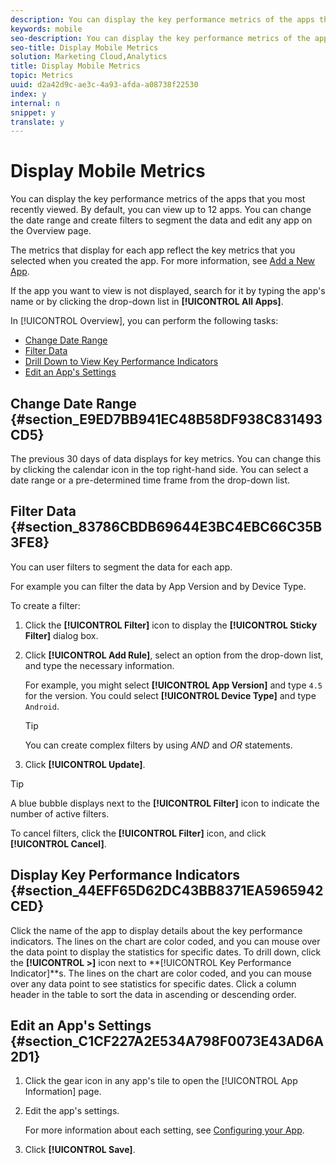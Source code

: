 ```yaml
---
description: You can display the key performance metrics of the apps that you most recently viewed. By default, you can view up to 12 apps. You can change the date range and create filters to segment the data and edit any app on the Overview page.
keywords: mobile
seo-description: You can display the key performance metrics of the apps that you most recently viewed. By default, you can view up to 12 apps. You can change the date range and create filters to segment the data and edit any app on the Overview page.
seo-title: Display Mobile Metrics
solution: Marketing Cloud,Analytics
title: Display Mobile Metrics
topic: Metrics
uuid: d2a42d9c-ae3c-4a93-afda-a08738f22530
index: y
internal: n
snippet: y
translate: y
---
```


# Display Mobile Metrics

You can display the key performance metrics of the apps that you most recently viewed. By default, you can view up to 12 apps. You can change the date range and create filters to segment the data and edit any app on the Overview page.

The metrics that display for each app reflect the key metrics that you selected when you created the app. For more information, see [Add a New App](../../manage_apps/t_new_app.md#task_DB20EA0C8DF54C62B46858A77C53221F).

If the app you want to view is not displayed, search for it by typing the app's name or by clicking the drop-down list in **[!UICONTROL All Apps]**.

In [!UICONTROL Overview], you can perform the following tasks:

* [Change Date Range](../../gs/metrics/overview.md#section_E9ED7BB941EC48B58DF938C831493CD5) 
* [Filter Data](../../gs/metrics/overview.md#section_83786CBDB69644E3BC4EBC66C35B3FE8) 
* [Drill Down to View Key Performance Indicators](../../gs/metrics/overview.md#section_44EFF65D62DC43BB8371EA5965942CED) 
* [Edit an App's Settings](../../gs/metrics/overview.md#section_C1CF227A2E534A798F0073E43AD6A2D1)

## Change Date Range {#section_E9ED7BB941EC48B58DF938C831493CD5}

The previous 30 days of data displays for key metrics. You can change this by clicking the calendar icon in the top right-hand side. You can select a date range or a pre-determined time frame from the drop-down list.

## Filter Data {#section_83786CBDB69644E3BC4EBC66C35B3FE8}

You can user filters to segment the data for each app.

For example you can filter the data by App Version and by Device Type.

To create a filter:

1. Click the **[!UICONTROL Filter]** icon to display the **[!UICONTROL Sticky Filter]** dialog box. 
1. Click **[!UICONTROL Add Rule]**, select an option from the drop-down list, and type the necessary information.

   For example, you might select **[!UICONTROL App Version]** and type `4.5` for the version. You could select **[!UICONTROL Device Type]** and type `Android`.

   >[!TIP]
   >
   >You can create complex filters by using *AND* and *OR* statements.

1. Click **[!UICONTROL Update]**.

>[!TIP]
>
>A blue bubble displays next to the **[!UICONTROL Filter]** icon to indicate the number of active filters.

To cancel filters, click the **[!UICONTROL Filter]** icon, and click **[!UICONTROL Cancel]**.

## Display Key Performance Indicators {#section_44EFF65D62DC43BB8371EA5965942CED}

Click the name of the app to display details about the key performance indicators. The lines on the chart are color coded, and you can mouse over the data point to display the statistics for specific dates. To drill down, click the **[!UICONTROL >]** icon next to **[!UICONTROL Key Performance Indicator]**s. The lines on the chart are color coded, and you can mouse over any data point to see statistics for specific dates. Click a column header in the table to sort the data in ascending or descending order.

## Edit an App's Settings {#section_C1CF227A2E534A798F0073E43AD6A2D1}

1. Click the gear icon in any app's tile to open the [!UICONTROL App Information] page. 
1. Edit the app's settings.

   For more information about each setting, see [Configuring your App](../../c_manage_app_settings/c_mob_confg-app/c_mob_confg-app.md#concept_4C07DC7208074BAF9DD19BFF8E1ECE73). 

1. Click **[!UICONTROL Save]**.

